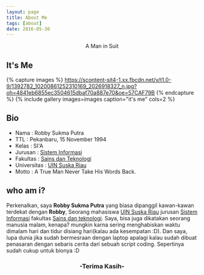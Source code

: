 ```yaml
---
layout: page
title: About Me
tags: [about]
date: 2016-05-30
---
```

<center>A Man in Suit</center>

## It's Me

{% capture images %}
https://scontent-sit4-1.xx.fbcdn.net/v/t1.0-9/1392782_10200861252310169_2026918327_n.jpg?oh=4841eb6855ec3504615dbaf70a887e70&oe=57CAF79B
{% endcapture %}
{% include gallery images=images caption="it's me" cols=2 %}

## Bio
* Nama          : Robby Sukma Putra
* TTL           : Pekanbaru, 15 November 1994 <br>
* Kelas         : SI'A <br>
* Jurusan       : [Sistem Informasi](http://sif.uin-suska.ac.id/)<br>
* Fakultas      : [Sains dan Teknologi](http://fst.uin-suska.ac.id/)<br>
* Universitas   : [UIN Suska Riau](http://uin-suska.ac.id/)<br>
* Motto         : A True Man Never Take His Words Back.

## who am i?
Perkenalkan, saya **Robby Sukma Putra** yang biasa dipanggil kawan-kawan terdekat dengan **Robby**, Seorang mahasiswa [UIN Suska Riau](htpp://uin-suska.ac.id/) jurusan [Sistem Informasi](http://sif.uin-suska.ac.id) fakultas [Sains dan teknologi](http://fst.uin-suska.ac.id/). Saya, bisa juga dikatakan seorang manusia malam, kenapa? mungkin karna sering menghabiskan waktu dimalam hari dan tidur disiang hari(kalau ada kesempatan :D). Dan saya, lupa dunia jika sudah bermesraan  dengan laptop apalagi kalau sudah dibuat penasaran dengan sebaris cerita dari sebuah script coding. Sepertinya sudah cukup untuk bionya :D
    
<center><h3> -Terima Kasih- </h3></center>

